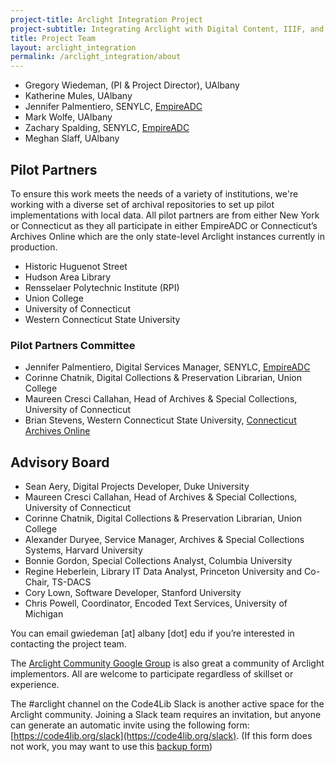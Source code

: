 ```yaml
---
project-title: Arclight Integration Project
project-subtitle: Integrating Arclight with Digital Content, IIIF, and ArchivesSpace
title: Project Team
layout: arclight_integration
permalink: /arclight_integration/about
---
```


* Gregory Wiedeman, (PI & Project Director), UAlbany
* Katherine Mules, UAlbany
* Jennifer Palmentiero, SENYLC, [EmpireADC](https://www.empireadc.org/)
* Mark Wolfe, UAlbany
* Zachary Spalding, SENYLC, [EmpireADC](https://www.empireadc.org/)
* Meghan Slaff, UAlbany

## Pilot Partners

To ensure this work meets the needs of a variety of institutions, we're working with a diverse set of archival repositories to set up pilot implementations with local data. All pilot partners are from either New York or Connecticut as they all participate in either EmpireADC or Connecticut’s Archives Online which are the only state-level Arclight instances currently in production.

* Historic Huguenot Street
* Hudson Area Library
* Rensselaer Polytechnic Institute (RPI)
* Union College
* University of Connecticut
* Western Connecticut State University

### Pilot Partners Committee

* Jennifer Palmentiero, Digital Services Manager, SENYLC, [EmpireADC](https://www.empireadc.org/)
* Corinne Chatnik, Digital Collections & Preservation Librarian, Union College
* Maureen Cresci Callahan, Head of Archives & Special Collections, University of Connecticut
* Brian Stevens, Western Connecticut State University, [Connecticut Archives Online](https://archives-library.wcsu.edu/cao/)

## Advisory Board

* Sean Aery, Digital Projects Developer, Duke University
* Maureen Cresci Callahan, Head of Archives & Special Collections, University of Connecticut
* Corinne Chatnik, Digital Collections & Preservation Librarian, Union College
* Alexander Duryee, Service Manager, Archives & Special Collections Systems, Harvard University
* Bonnie Gordon, Special Collections Analyst, Columbia University
* Regine Heberlein, Library IT Data Analyst, Princeton University and Co-Chair, TS-DACS
* Cory Lown, Software Developer, Stanford University
* Chris Powell, Coordinator, Encoded Text Services, University of Michigan


You can email gwiedeman [at] albany [dot] edu if you’re interested in contacting the project team.

The [Arclight Community Google Group](https://groups.google.com/g/arclight-community) is also great a community of Arclight implementors. All are welcome to participate regardless of skillset or experience.

The #arclight channel on the Code4Lib Slack is another active space for the Arclight community. Joining a Slack team requires an invitation, but anyone can generate an automatic invite using the following form: [https://code4lib.org/slack](https://code4lib.org/slack). (If this form does not work, you may want to use this [backup form](https://docs.google.com/forms/d/120Dw1JjLxPJB9VTGl0mUY7Ot6yg6YNY1RZUISJFzdwk/viewform?c=0&w=1))
